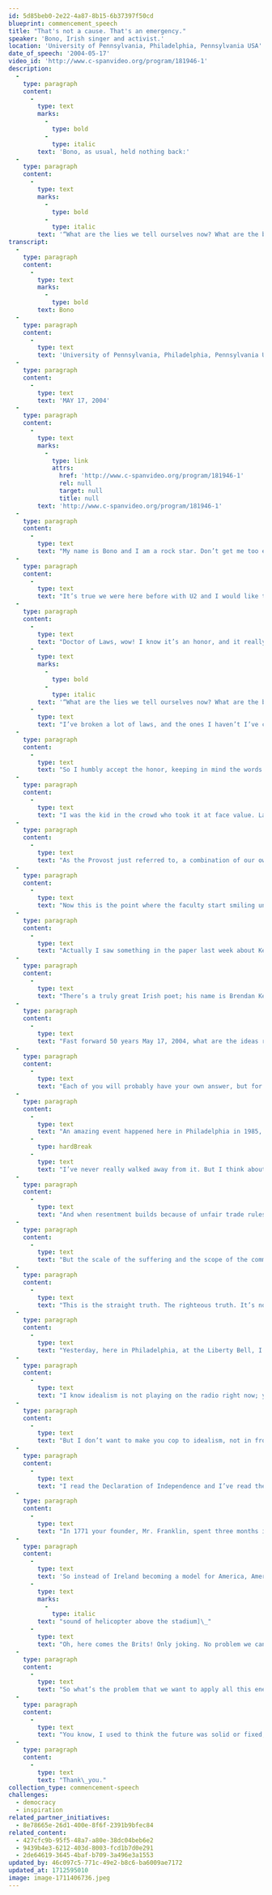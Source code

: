 ```yaml
---
id: 5d85beb0-2e22-4a87-8b15-6b37397f50cd
blueprint: commencement_speech
title: "That's not a cause. That's an emergency."
speaker: 'Bono, Irish singer and activist.'
location: 'University of Pennsylvania, Philadelphia, Pennsylvania USA'
date_of_speech: '2004-05-17'
video_id: 'http://www.c-spanvideo.org/program/181946-1'
description:
  -
    type: paragraph
    content:
      -
        type: text
        marks:
          -
            type: bold
          -
            type: italic
        text: 'Bono, as usual, held nothing back:'
  -
    type: paragraph
    content:
      -
        type: text
        marks:
          -
            type: bold
          -
            type: italic
        text: '“What are the lies we tell ourselves now? What are the blind spots of our age? What’s worth spending your post-Penn lives trying to do or undo? It might be something simple. It might be something as simple as our deep down refusal to believe that every human life has equal worth. Could that be it? Could that be it?”'
transcript:
  -
    type: paragraph
    content:
      -
        type: text
        marks:
          -
            type: bold
        text: Bono
  -
    type: paragraph
    content:
      -
        type: text
        text: 'University of Pennsylvania, Philadelphia, Pennsylvania USA'
  -
    type: paragraph
    content:
      -
        type: text
        text: 'MAY 17, 2004'
  -
    type: paragraph
    content:
      -
        type: text
        marks:
          -
            type: link
            attrs:
              href: 'http://www.c-spanvideo.org/program/181946-1'
              rel: null
              target: null
              title: null
        text: 'http://www.c-spanvideo.org/program/181946-1'
  -
    type: paragraph
    content:
      -
        type: text
        text: "My name is Bono and I am a rock star. Don’t get me too excited because I use four letter words when I get excited. I’d just like to say to the parents, your children are safe, your country is safe, the\_FCC\_has taught me a lesson and the only four letter word I’m going to use today is\_PENN. Come to think of it, Bono is a four-letter word. The whole business of obscenity – I don’t think there’s anything certainly more unseemly than the site of a rock star in academic robes. It’s a bit like when people put their King Charles spaniels in little tartan sweats and hats. It’s not natural, and it doesn’t make the dog any\_smarter."
  -
    type: paragraph
    content:
      -
        type: text
        text: "It’s true we were here before with U2 and I would like to thank them for giving me a great life, as well as you. I’ve got a great rock and roll band that normally stand in the back when I’m talking to thousands of people in a football stadium and they were here with me I think it was seven years ago. Actually then I was with some other sartorial problems. I was wearing a mirror ball suit and I emerged from a forty-foot high revolving lemon. It was a cross between a space ship, a disco and a plastic fruit. I guess it was at that point when your Trustees decided to give me their highest\_honor."
  -
    type: paragraph
    content:
      -
        type: text
        text: "Doctor of Laws, wow! I know it’s an honor, and it really is an honor, but are you sure? Doctor of Law, all I can think about is the laws I’ve broken. Laws of nature, laws of physics, laws of the Commonwealth of Pennsylvania, and on a memorable night in the late seventies, I think it was Newton’s law of motion sickness. No, it’s true, my resume reads like a rap sheet. I have to come clean.\_"
      -
        type: text
        marks:
          -
            type: bold
          -
            type: italic
        text: '“What are the lies we tell ourselves now? What are the blind spots of our age? What’s worth spending your post-Penn lives trying to do or undo? It might be something simple. It might be something as simple as our deep down refusal to believe that every human life has equal worth. Could that be it? Could that be it?”'
      -
        type: text
        text: "I’ve broken a lot of laws, and the ones I haven’t I’ve certainly thought about. I have sinned in thought, word, and deed and God forgive me; actually God forgave me, but why would you? I’m here getting a doctorate, getting respectable, getting in the good graces of the powers that be, I hope it sends you students a powerful message: Crime does\_pay."
  -
    type: paragraph
    content:
      -
        type: text
        text: "So I humbly accept the honor, keeping in mind the words of a British playwright, John Mortimer it was, “No brilliance is needed in the law, nothing but common sense and relatively clean fingernails.” Well, at best I’ve got one of the two. But no, I never went to college, I’ve slept in some strange places, but the library wasn’t one of them. I studied rock and roll and I grew up in Dublin in the ’70s; music was an alarm bell for me, it woke me up to the world. I was 17 when I first saw The Clash, and it just sounded like revolution. The Clash were like, “This is a public service announcement\_ - with\_guitars.”\_"
  -
    type: paragraph
    content:
      -
        type: text
        text: "I was the kid in the crowd who took it at face value. Later I learned that a lot of the rebels were in it for the t-shirt. They’d wear the boots but they wouldn’t march. They’d smash bottles on their heads but they wouldn’t go to something more painful, like a town hall meeting. By the way I felt like that myself until recently. I didn’t expect change to come so slow. So agonizingly slow. I didn’t realize that the biggest obstacle to political and social progress wasn’t the Free Masons, or the Establishment, or the boot heal of whatever you consider the man to be, it was something much more\_subtle."
  -
    type: paragraph
    content:
      -
        type: text
        text: "As the Provost just referred to, a combination of our own indifference and the Kafkaesque labyrinth of those you encounter as people vanish down the corridors of bureaucracy. So for better or worse that was my education. I came away with a clear sense of the difference music could make in my own life, in other peoples lives if I did my job right, which if you’re a singer in a rock band means avoiding the obvious pitfalls, like say a mullet hairdo. If anyone here doesn’t know what a mullet is, by the way, your education’s certainly not complete. I’d ask for your money back. For a lead singer like me, a mullet is, I would suggest, arguably more dangerous than a drug problem. Yes, I had a mullet in the\_’80s."
  -
    type: paragraph
    content:
      -
        type: text
        text: "Now this is the point where the faculty start smiling uncomfortably and thinking maybe they should have offered me the honorary bachelors degree instead of the full blown (“He should have been the bachelor’s one; he’s talking about mullets and stuff…”); and if they’re asking what on earth I’m doing here, I think it’s a fair question: what am I doing here? More to the point: what are you doing here? Because if you don’t mind me saying so, this is a strange ending to an Ivy League education. Four years in these historic halls thinking great thoughts and now you’re sitting in a stadium better suited for football listening to an Irish rock star give a speech that is so far mostly about himself. What are you doing\_here?"
  -
    type: paragraph
    content:
      -
        type: text
        text: "Actually I saw something in the paper last week about Kermit the Frog giving a commencement address somewhere. One of the students was complaining, “I worked my ass off for four years to be addressed by a sock?” You have worked your ass off for this. For four years you’ve been buying, trading, and selling, everything you’ve got in this marketplace of ideas. The intellectual hustle. Your pockets are full, even if your parents’ are empty, and now you’ve got to figure out what to spend it on. Well, the going rate for change is not cheap. Big ideas are expensive. The University has had its share of big ideas. Benjamin Franklin had a few, so did Justice Brennen and in my opinion so does Judith Rodin. What a gorgeous girl. They all knew that if you’re gonna be good at your word if you’re gonna live up to your ideals and your education, it’s gonna cost you. So my question, I suppose, is: What’s the big idea? What’s your big idea? What are you willing to spend your moral capital, your intellectual capital, your cash, your sweat equity in pursuing outside of the walls of the University of\_Pennsylvania?"
  -
    type: paragraph
    content:
      -
        type: text
        text: "There’s a truly great Irish poet; his name is Brendan Kennelly, and he has this epic poem called the Book of Judas, and there’s a line in that poem that never leaves my mind: “If you want to serve the age, betray it.” What does that mean to betray the age? Well to me betraying the age means exposing its conceits, its foibles, its phony moral certitudes. It means telling the secrets of the age and facing harsher truths. Every age has its massive moral blind spots. We might not see them, but our children will. Slavery was one of them and the people who best served that age were the ones who called it as it was, which was ungodly and inhuman. Ben Franklin called it when he became president of the Pennsylvania Abolition Society. Segregation. There was another one. America sees this now but it took a civil rights movement to betray their age. And 50 years ago the\_U.S.\_Supreme Court betrayed the age May 17, 1954, Brown vs. Board of Education came down and put the lie to the idea that separate can ever really be equal. Amen to\_that.\_"
  -
    type: paragraph
    content:
      -
        type: text
        text: "Fast forward 50 years May 17, 2004, what are the ideas right now worth betraying? What are the lies we tell ourselves now? What are the blind spots of our age? What’s worth spending your post-Penn lives trying to do or undo? It might be something simple. It might be something as simple as our deep down refusal to believe that every human life has equal worth. Could that be it? Could that be\_it?"
  -
    type: paragraph
    content:
      -
        type: text
        text: "Each of you will probably have your own answer, but for me that is it. And for me the proving ground has been Africa. Africa makes a mockery of what we say, at least what I say, about equality. It questions our pieties and our commitments because there’s no way to look at what’s happening over there and it’s effect on all of us and conclude that we actually consider Africans as our equal before God. There is no\_chance."
  -
    type: paragraph
    content:
      -
        type: text
        text: "An amazing event happened here in Philadelphia in 1985, Live Aid, that whole ‘We Are The World’ phenomenon, the concert that happened here.\_ Well after that concert I went to Ethiopia with my wife, Ali; we were there for a month and an extraordinary thing happened to me. We used to wake up in the morning and the mist would be lifting; we’d see thousands and thousands of people who’d been walking all night to our food station were we were working. One man\_ –\_ I was standing outside talking to the translator\_ –\_ had this beautiful boy and he was saying to me in Amharic, I think it was, I said I can’t understand what he’s saying; and this nurse who spoke English and Amharic said to me, he’s saying will you take his son. He’s saying please take his son; he would be a great son for you. I was looking puzzled and he said, “You must take my son because if you don’t take my son, my son will surely die. If you take him he will go back to where he is and get an education.” (Probably like the ones we’re talking about today.) I had to say no; that was the rules there and I walked away from that man."
      -
        type: hardBreak
      -
        type: text
        text: "I’ve never really walked away from it. But I think about that boy and that man and that’s when I started this journey that’s brought me here into this stadium. Because at that moment I became the worst scourge on God’s green earth, a rock star with a cause. Christ! Except it isn’t the cause. Seven thousand Africans dying every day of preventable, treatable disease like\_AIDS? That’s not a cause. That’s an emergency. And when the disease gets out of control because most of the population lives on less than one dollar a day? That’s not a cause. That’s an\_emergency."
  -
    type: paragraph
    content:
      -
        type: text
        text: "And when resentment builds because of unfair trade rules and the burden of unfair debt (they are debts, by the way, that keep Africans poor)? That’s not a cause. That’s an emergency.\_ So\_ –\_ We Are The World, Live Aid, Start Me Off, it was an extraordinary thing and really that event was about charity. But 20 years on I’m not that interested in charity. I’m interested in justice. There’s a difference. Africa needs justice as much as it needs charity. Equality for Africa is a big idea. It’s a big expensive idea. I see the Wharton graduates now getting out the math on the back of their programs; numbers are intimidating aren’t they, but not to\_you!\_"
  -
    type: paragraph
    content:
      -
        type: text
        text: "But the scale of the suffering and the scope of the commitment, they often numb us into a kind of indifference. Wishing for the end to\_AIDS\_and extreme poverty in Africa is like wishing that gravity didn’t make things so damn heavy.\_ We can wish it, but what the hell can we do about it? Well, more than we think. We can’t fix every problem\_ –\_ corruption, natural calamities are part of the picture here\_ –\_ but the ones we can, we must. The debt burden, as I say, unfair trade, as I say, sharing our knowledge, the intellectual copyright for lifesaving drugs in a crisis; we can do that. And because we can, we must. Because we can, we must.\_Amen."
  -
    type: paragraph
    content:
      -
        type: text
        text: "This is the straight truth. The righteous truth. It’s not a theory; it’s a fact. The fact is that this generation\_ –\_ yours, my generation\_ –\_ we’re the first generation that can look at poverty and disease, look across the ocean to Africa and say with a straight face, we can be the first to end this stupid extreme poverty, where, in a world of plenty, a child can die for lack of food in it’s belly. We can be the first generation. It might take a while, but we can be that generation that says no to stupid poverty. It’s a fact, the economists confirm it. It’s an expensive fact but cheaper than say the Marshall Plan that saved Europe from communism and fascism. And cheaper I would argue than fighting wave after wave of terrorism’s new recruits. That’s the economics department over there, very good. It’s a fact. So why aren’t we pumping our fists in the air and cheering about it? Well probably because when we admit we can do something about it, we’ve got to do something about it. For the first time in history we have the know-how, we have the cash, we have the lifesaving drugs, but do we have the\_will?"
  -
    type: paragraph
    content:
      -
        type: text
        text: "Yesterday, here in Philadelphia, at the Liberty Bell, I met a lot of Americans who do have the will. From arch religious conservatives to young secular radicals, I just felt an incredible overpowering sense that this was possible. We’re calling it the\_ONE\_campaign, to put an end to\_AIDS\_and extreme poverty in Africa. They believe we can do it; so do I. I really, really do believe it. I just want you to know, I think this is obvious, but I’m not really going in for the warm fuzzy feeling thing; I’m not a hippy; I do not have flowers in my hair; I come from punk rock, all right. The Clash wore army boots not Birkenstocks. I believe America can do this! I believe that this generation can do this. In fact I want to hear an argument about why we\_shouldn’t."
  -
    type: paragraph
    content:
      -
        type: text
        text: "I know idealism is not playing on the radio right now; you don’t see it on\_TV; irony is on heavy rotation, the knowingness, the smirk, the tired joke. I’ve tried them all out but I’ll tell you this, outside this campus, and even inside it, idealism is under siege beset by materialism, narcissism and all the other isms of indifference. Baggism, Shaggism. Raggism. Notism. Graduationism. Chismism; I don’t know. Where’s John Lennon when you need\_him?"
  -
    type: paragraph
    content:
      -
        type: text
        text: "But I don’t want to make you cop to idealism, not in front of your parents, or your younger siblings. But what about Americanism? Will you cop to that at least? It’s not everywhere in fashion these days. Americanism. Not very big in Europe, truth be told. No less on Ivy League college campuses. But it all depends on your definition of Americanism. Me, I’m in love with this country called America. I’m a huge fan of America, I’m one of those annoying fans, you know the ones that read the\_CD\_notes and follow you into bathrooms and ask you all kinds of annoying questions about why you didn’t live up to that. I’m that kind of\_fan."
  -
    type: paragraph
    content:
      -
        type: text
        text: "I read the Declaration of Independence and I’ve read the Constitution of the United States, and they are some liner notes dude. As I said yesterday I made my pilgrimage to Independence Hall, and I love America because America is not just a country, it’s an idea. You see my country, Ireland, is a great country, but it’s not an idea. America is an idea, but it’s an idea that brings with it some baggage, like power brings responsibility. It’s an idea that brings with it equality, but equality, even though it’s the highest calling, is the hardest to reach. The idea that anything is possible, that’s one of the reasons why I’m a fan of America. It’s like hey, look there’s the moon up there, lets take a walk on it, bring back a piece of it. That’s the kind of America that I’m a fan\_of."
  -
    type: paragraph
    content:
      -
        type: text
        text: "In 1771 your founder, Mr. Franklin, spent three months in Ireland and Scotland to look at the relationship they had with England to see if this could be a model for America, whether America should follow their example and remain a part of the British Empire. Franklin was deeply, deeply distressed by what he saw. In Ireland he saw how England had put a stranglehold on Irish trade, how absentee English landlords exploited Irish tenant farmers and how those farmers in Franklin’s words, “lived in retched hovels of mud and straw, were clothed in rags and subsisted chiefly on potatoes.”\_ Not exactly the American\_dream."
  -
    type: paragraph
    content:
      -
        type: text
        text: 'So instead of Ireland becoming a model for America, America became a model for Ireland in our own struggle for independence. When the potatoes ran out, millions of Irish men, women and children packed their bags got on a boat and showed up right here. And we’re still doing it. We’re not even starving anymore. Loads of potatoes! In fact if there’s any Irish out there, I’ve breaking news from Dublin: the potato famine is over you can come home now. But why are we still showing up? Because we love the idea of America. We love the crackle and the hustle, we love the spirit that gives a finger to fate, the spirit that says there’s no hurdle we can’t clear and no problem we can’t fix… ['
      -
        type: text
        marks:
          -
            type: italic
        text: "sound of helicopter above the stadium]\_"
      -
        type: text
        text: "Oh, here comes the Brits! Only joking. No problem we can’t\_fix."
  -
    type: paragraph
    content:
      -
        type: text
        text: "So what’s the problem that we want to apply all this energy and intellect to? Every era has its defining struggle and the fate of Africa is one of ours. It’s not the only one, but in the history books it’s easily going to make the top five, what we did or what we did not do. It’s a proving ground, as I said earlier, for the idea of equality. But whether it’s this or something else, I hope you’ll pick a fight and get in it. Get your boots dirty; get rough; steel your courage with a final drink there at Smoky Joe’s, one last primal scream and go. Sing the melody line you hear in your own head; remember, you don’t owe anybody any explanations; you don’t owe your parents any explanations; you don’t owe your professors any\_explanations."
  -
    type: paragraph
    content:
      -
        type: text
        text: "You know, I used to think the future was solid or fixed, something you inherited like an old building that you move into when the previous generation moves out or gets chased out. But it’s not. The future is not fixed; it’s fluid. You can build your own building, or hut or condo, whatever; this is the metaphor part of the speech by the way. But my point is that the world is more malleable than you think and it’s waiting for you to hammer it into shape. Now if I were a folksinger I’d immediately launch into “If I Had a Hammer” right now, get you all singing and swaying. But as I say I come from punk rock, so I’d rather have the bloody hammer right here in my fist. That’s what this degree of yours is, a blunt instrument. So go forth and build something with it. Remember what John Adams said about Ben Franklin, “He does not hesitate at our boldest Measures but rather seems to think us too irresolute.” Well this is the time for bold measures and this is the country and you are the\_generation."
  -
    type: paragraph
    content:
      -
        type: text
        text: "Thank\_you."
collection_type: commencement-speech
challenges:
  - democracy
  - inspiration
related_partner_initiatives:
  - 8e78665e-26d1-400e-8f6f-2391b9bfec84
related_content:
  - 427cfc9b-95f5-48a7-a80e-38dc04beb6e2
  - 9439b4e3-6212-403d-8003-fcd1b7d0e291
  - 2de64619-3645-4baf-b709-3a496e3a1553
updated_by: 46c097c5-771c-49e2-b8c6-ba6009ae7172
updated_at: 1712595010
image: image-1711406736.jpeg
---
```

